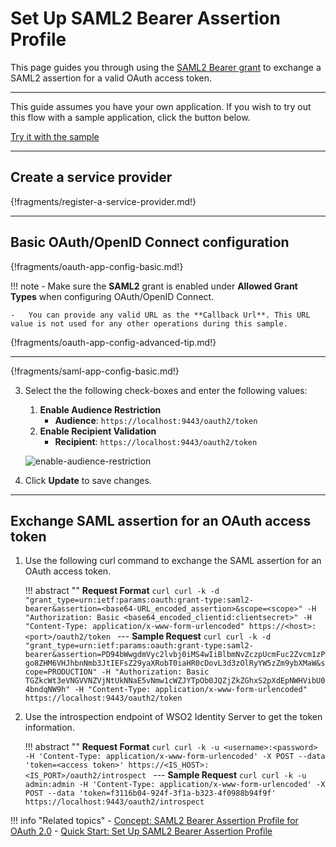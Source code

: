 # Set Up SAML2 Bearer Assertion Profile

This page guides you through using the [SAML2 Bearer grant](../../../references/concepts/authorization/saml2-bearer-assertion-profile) to exchange a SAML2 assertion for a valid OAuth access token.

----

This guide assumes you have your own application. If you wish to try out this flow with a sample application, click the button below. 

<a class="samplebtn_a" href="../../../quick-starts/saml2-bearer-assertion-profile"   rel="nofollow noopener">Try it with the sample</a>

----

## Create a service provider

{!fragments/register-a-service-provider.md!}

----

## Basic OAuth/OpenID Connect configuration

{!fragments/oauth-app-config-basic.md!}

!!! note
    -   Make sure the **SAML2** grant is enabled under **Allowed Grant Types** when configuring OAuth/OpenID Connect.

    -   You can provide any valid URL as the **Callback Url**. This URL value is not used for any other operations during this sample.

{!fragments/oauth-app-config-advanced-tip.md!}

----

{!fragments/saml-app-config-basic.md!}


3. Select the the following check-boxes and enter the following values:
    1. **Enable Audience Restriction**
         - **Audience**: `https://localhost:9443/oauth2/token`
    2. **Enable Recipient Validation**
         - **Recipient**: `https://localhost:9443/oauth2/token`
   
    ![enable-audience-restriction](../../assets/img/samples/enable-audience-restriction.png) 

5. Click **Update** to save changes. 

-----

## Exchange SAML assertion for an OAuth access token

1. Use the following curl command to exchange the SAML assertion for an OAuth access token.

    !!! abstract ""
        **Request Format**
        ```curl
        curl -k -d "grant_type=urn:ietf:params:oauth:grant-type:saml2-bearer&assertion=<base64-URL_encoded_assertion>&scope=<scope>" -H "Authorization: Basic <base64_encoded_clientid:clientsecret>" -H "Content-Type: application/x-www-form-urlencoded" https://<host>:<port>/oauth2/token
        ```
        ---
        **Sample Request**
        ```curl
        curl -k -d "grant_type=urn:ietf:params:oauth:grant-type:saml2-bearer&assertion=PD94bWwgdmVyc2lvbj0iMS4wIiBlbmNvZczpUcmFuc2Zvcm1zPgo8ZHM6VHJhbnNmb3JtIEFsZ29yaXRobT0iaHR0cDovL3d3zOlRyYW5zZm9ybXMaW&scope=PRODUCTION" -H "Authorization: Basic TGZkcWt3eVNGVVNZVjNtUkNNaE5vNmw1cWZJYTpOb0JQZjZkZGhxS2pXdEpNWHVibU04bndqNW9h" -H "Content-Type: application/x-www-form-urlencoded" https://localhost:9443/oauth2/token
        ```
    
2. Use the introspection endpoint of WSO2 Identity Server to get the token information.

    !!! abstract ""
        **Request Format**
        ```curl
        curl -k -u <username>:<password> -H 'Content-Type: application/x-www-form-urlencoded' -X POST --data 'token=<access token>' https://<IS_HOST>:<IS_PORT>/oauth2/introspect
        ```
        ---
        **Sample Request**
        ```curl
        curl -k -u admin:admin -H 'Content-Type: application/x-www-form-urlencoded' -X POST --data 'token=f3116b04-924f-3f1a-b323-4f0988b94f9f' https://localhost:9443/oauth2/introspect
        ```

!!! info "Related topics"
    -   [Concept: SAML2 Bearer Assertion Profile for OAuth 2.0](../../../references/concepts/authorization/saml2-bearer-assertion-profile)
    -   [Quick Start: Set Up SAML2 Bearer Assertion Profile](../../../quick-starts/saml2-bearer-assertion-profile/)
